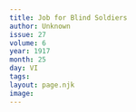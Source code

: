 ```yaml
---
title: Job for Blind Soldiers
author: Unknown
issue: 27
volume: 6
year: 1917
month: 25
day: VI
tags:
layout: page.njk
image:
---
```

